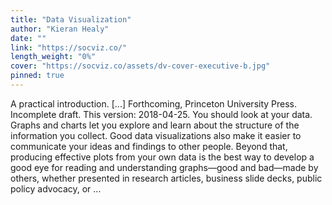 ```yaml
---
title: "Data Visualization"
author: "Kieran Healy"
date: ""
link: "https://socviz.co/"
length_weight: "0%"
cover: "https://socviz.co/assets/dv-cover-executive-b.jpg"
pinned: true
---
```


A practical introduction. [...] Forthcoming, Princeton University Press. Incomplete draft. This version: 2018-04-25. You should look at your data. Graphs and charts let you explore and
learn about the structure of the information you collect. Good data
visualizations also make it easier to communicate your ideas and
findings to other people. Beyond that, producing effective plots from
your own data is the best way to develop a good eye for reading and
understanding graphs—good and bad—made by others, whether
presented in research articles, business slide decks, public policy
advocacy, or ...
